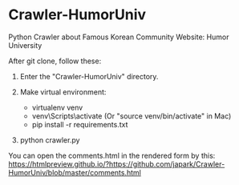 # Crawler-HumorUniv
Python Crawler about Famous Korean Community Website: Humor University

After git clone, follow these:

1) Enter the "Crawler-HumorUniv" directory.

2) Make virtual environment:
   - virtualenv venv
   - venv\Scripts\activate (Or "source venv/bin/activate" in Mac)
   - pip install -r requirements.txt

3) python crawler.py


You can open the comments.html in the rendered form by this:  
https://htmlpreview.github.io/?https://github.com/japark/Crawler-HumorUniv/blob/master/comments.html
